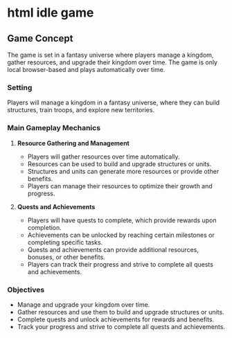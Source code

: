 # html idle game

## Game Concept

The game is set in a fantasy universe where players manage a kingdom, gather resources, and upgrade their kingdom over time. The game is only local browser-based and plays automatically over time.

### Setting

Players will manage a kingdom in a fantasy universe, where they can build structures, train troops, and explore new territories.

### Main Gameplay Mechanics

1. **Resource Gathering and Management**
   - Players will gather resources over time automatically.
   - Resources can be used to build and upgrade structures or units.
   - Structures and units can generate more resources or provide other benefits.
   - Players can manage their resources to optimize their growth and progress.

2. **Quests and Achievements**
   - Players will have quests to complete, which provide rewards upon completion.
   - Achievements can be unlocked by reaching certain milestones or completing specific tasks.
   - Quests and achievements can provide additional resources, bonuses, or other benefits.
   - Players can track their progress and strive to complete all quests and achievements.

### Objectives

- Manage and upgrade your kingdom over time.
- Gather resources and use them to build and upgrade structures or units.
- Complete quests and unlock achievements for rewards and benefits.
- Track your progress and strive to complete all quests and achievements.
